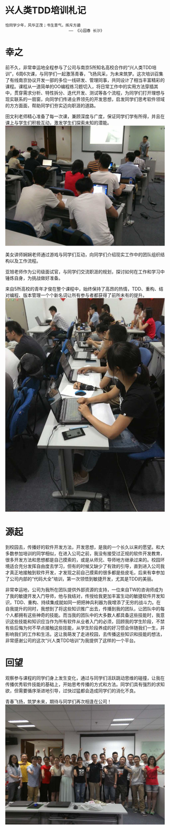 兴人类TDD培训札记
=================

```
恰同学少年，风华正茂；书生意气，挥斥方遒 
                            —— 《沁园春 长沙》
```
# 幸之
前不久，非常幸运地全程参与了公司与南京5所知名高校合作的“兴人类TDD培训”，6周6次课，与同学们一起激荡青春，飞扬风采，为未来筑梦。这次培训召集了有线南京协议开发一部的多位一线研发、管理同事，共同设计了相当丰富精彩的课程。课程从一道简单的OO编程练习题切入，将日常工作中的实用方法穿插其中，贯穿需求分析、特性拆分、迭代开发、测试等各个流程，为同学们打开理想与现实联系的一扇窗，向同学们传递业界领先的开发思想，启发同学们思考软件领域的方方面面，帮助同学们夯实迈向职涯的道路。

田文利老师精心准备了每一次课，兼顾深度与广度，保证同学们学有所得，并且在课上与学生们积极互动，激发学生们探索未知的潜能。
![img=onclass](https://github.com/hxfirefox/blog/blob/master/team/res/1614314764.jpg)

美女讲师娴娴老师通过游戏与同学们互动，向同学们介绍现实工作中的团队组织结构以及工作流程。

亚旭老师作为公司级面试官，与同学们交流职涯的规划，探讨如何在工作和学习中锤炼自身，为挑战做好准备。

来自5所高校的青年才俊在整个课程中，始终保持了高昂的热情，TDD、重构、结对编程、版本管理一个个新名词让所有参与者都获得了前所未有的提升。
![img=study](https://github.com/hxfirefox/blog/blob/master/team/res/1760258351.jpg)

# 源起
到校园去，传播好的软件开发方法，开发思想，是我的一个长久以来的愿望。和大多数参加培训的同学相似，在进入公司之前，我没有接受过正规的软件开发教育，很多开发方法和思想都是自己摸索的，或是从师兄、导师地方继承过来的。校园环境适合充分发挥自由度去学习，但有的时候又缺少了有效的引导，直到进入公司我才真正地接触到软件开发，才发现之前自己摸索的很多都是些皮毛，后来有幸参加了公司内部的“代码大全”培训，第一次领悟到敏捷开发，尤其是TDD的美丽。

非常幸运地，公司为我所在团队提供外部资源的支持，一位来自TW的咨询师成为了我的敏捷开发入门导师，他与我结对，传授给我更加丰富生动的敏捷软件开发知识，TDD、重构、持续集成就如同一把把神兵利器为我增添了无穷的战斗力。在自我提升的同时，我想到了将这些知识推广出去，传播到我的团队，让团队中的每个人都拥有这些神奇的技能。而当我的团队中的大多数人都具备这些技能时，我意识这些技能和知识应当作为所有软件从业者入门的必须，回顾我的学生阶段，不禁有些后悔为何不早点接触这些技能，从学生阶段养成的好习惯会伴随我们一生，并影响我们的工作和生活。这让我萌发了走进校园，去传播这些知识和技能的想法，非常感谢公司的这次“兴人类TDD培训”为我提供了这样的一个平台。

# 回望
观察参与课程的同学们身上发生变化，通过与同学们活跃跳动思维的碰撞，让我在传播优秀软件技能的基础上，开始思考传播的方式和方法。同学们具有强烈的求知欲，但需要循序渐进地引导，过快过猛都会造成同学们的消化不良。

青春飞扬，筑梦未来，期待与同学们再次相逢在公司！
![img=all](https://github.com/hxfirefox/blog/blob/master/team/res/416489934.jpg)

